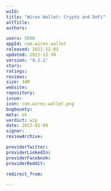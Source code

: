 ```yaml
---
wsId: 
title: "Wirex Wallet: Crypto and DeFi"
altTitle: 
authors:

users: 5000
appId: com.wirex.wallet
released: 2021-12-03
updated: 2021-12-30
version: "0.2.1"
stars: 
ratings: 
reviews: 
size: 34M
website: 
repository: 
issue: 
icon: com.wirex.wallet.png
bugbounty: 
meta: ok
verdict: wip
date: 2022-01-09
signer: 
reviewArchive:

providerTwitter: 
providerLinkedIn: 
providerFacebook: 
providerReddit: 

redirect_from:

---
```


  